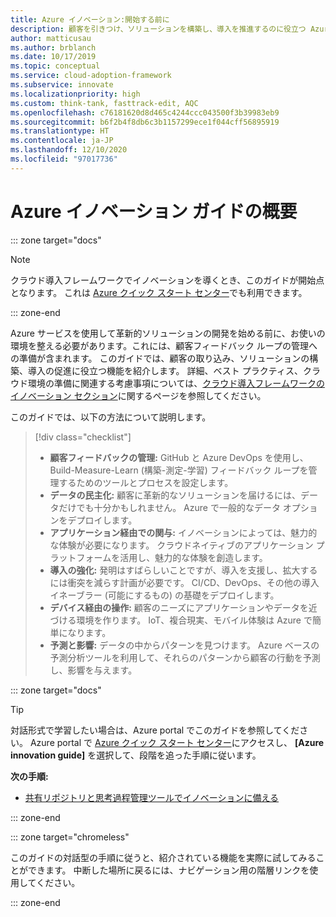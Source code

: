```yaml
---
title: Azure イノベーション:開始する前に
description: 顧客を引きつけ、ソリューションを構築し、導入を推進するのに役立つ Azure 機能を使用して、クラウド イノベーションのために環境を準備します。
author: matticusau
ms.author: brblanch
ms.date: 10/17/2019
ms.topic: conceptual
ms.service: cloud-adoption-framework
ms.subservice: innovate
ms.localizationpriority: high
ms.custom: think-tank, fasttrack-edit, AQC
ms.openlocfilehash: c76181620d8d465c4244ccc043500f3b39983eb9
ms.sourcegitcommit: b6f2b4f8db6c3b1157299ece1f044cff56895919
ms.translationtype: HT
ms.contentlocale: ja-JP
ms.lasthandoff: 12/10/2020
ms.locfileid: "97017736"
---
```

# <a name="azure-innovation-guide-overview"></a>Azure イノベーション ガイドの概要

::: zone target="docs"

> [!NOTE]
> クラウド導入フレームワークでイノベーションを導くとき、このガイドが開始点となります。 これは [Azure クイック スタート センター](https://portal.azure.com/?feature.quickstart=true#blade/Microsoft_Azure_Resources/QuickstartCenterBlade)でも利用できます。

::: zone-end

Azure サービスを使用して革新的ソリューションの開発を始める前に、お使いの環境を整える必要があります。これには、顧客フィードバック ループの管理への準備が含まれます。 このガイドでは、顧客の取り込み、ソリューションの構築、導入の促進に役立つ機能を紹介します。 詳細、ベスト プラクティス、クラウド環境の準備に関連する考慮事項については、[クラウド導入フレームワークのイノベーション セクション](../index.md)に関するページを参照してください。

このガイドでは、以下の方法について説明します。

> [!div class="checklist"]
>
> - **顧客フィードバックの管理:** GitHub と Azure DevOps を使用し、Build-Measure-Learn (構築-測定-学習) フィードバック ループを管理するためのツールとプロセスを設定します。
> - **データの民主化:** 顧客に革新的なソリューションを届けるには、データだけでも十分かもしれません。 Azure で一般的なデータ オプションをデプロイします。
> - **アプリケーション経由での関与:** イノベーションによっては、魅力的な体験が必要になります。 クラウドネイティブのアプリケーション プラットフォームを活用し、魅力的な体験を創造します。
> - **導入の強化:** 発明はすばらしいことですが、導入を支援し、拡大するには衝突を減らす計画が必要です。 CI/CD、DevOps、その他の導入イネーブラー (可能にするもの) の基礎をデプロイします。
> - **デバイス経由の操作:** 顧客のニーズにアプリケーションやデータを近づける環境を作ります。 IoT、複合現実、モバイル体験は Azure で簡単になります。
> - **予測と影響:** データの中からパターンを見つけます。 Azure ベースの予測分析ツールを利用して、それらのパターンから顧客の行動を予測し、影響を与えます。

::: zone target="docs"

> [!TIP]
> 対話形式で学習したい場合は、Azure portal でこのガイドを参照してください。 Azure portal で [Azure クイック スタート センター](https://portal.azure.com/?feature.quickstart=true#blade/Microsoft_Azure_Resources/QuickstartCenterBlade)にアクセスし、 **[Azure innovation guide]** を選択して、段階を追った手順に従います。

**次の手順:**

- [共有リポジトリと思考過程管理ツールでイノベーションに備える](./adoption.md)

::: zone-end

::: zone target="chromeless"

このガイドの対話型の手順に従うと、紹介されている機能を実際に試してみることができます。 中断した場所に戻るには、ナビゲーション用の階層リンクを使用してください。

::: zone-end

